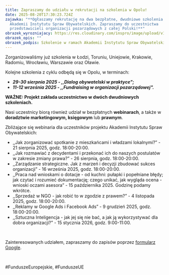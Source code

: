 ```yaml
---
title: Zapraszamy do udziału w rekrutacji na szkolenia w Opolu!
date: 2025-08-20T17:30:23.724Z
zajawka: "**Ogłaszamy rekrutację na dwa bezpłatne, dwudniowe szkolenia w ramach
  Akademii Instytutu Spraw Obywatelskich. Zapraszamy do uczestnictwa
  przedstawicieli organizacji pozarządowych z całej Polski!**"
obrazek_wyrozniajacy: https://res.cloudinary.com/inspro/image/upload/v1755708873/aiso_szkolenie_Opole_hkfcy8.png
obrazek_opis: ""
obrazek_podpis: Szkolenie w ramach Akademii Instytutu Spraw Obywatelskich, Opole 2025
---
```

Zorganizowaliśmy już szkolenia w Łodzi, Toruniu, Uniejowie, Krakowie, Radomiu, Wrocławiu, Warszawie oraz Oławie.

Kolejne szkolenia z cyklu odbędą się w Opolu, w terminach:

* ***29-30 sierpnia 2025 - ,,Dialog obywatelski w praktyce";***
* ***11-12 września 2025 - ,,Fundraising w organizacji pozarządowej".*** 

**WAŻNE: Projekt zakłada uczestnictwo w dwóch dwudniowych szkoleniach.**

Nasi uczestnicy biorą również udział w bezpłatnych **webinarach**, a także w **doradztwie marketingowym, księgowym** lub **prawnym**.

Zbliżające się webinaria dla uczestników projektu Akademii Instytutu Spraw Obywatelskich: 

* ,,Jak zorganizować spotkanie z mieszkańcami i władzami lokalnymi?” - 21 sierpnia 2025, godz. 18:00-20:00.
* ,,Jak rozmawiać z decydentami i przekonać ich do naszych postulatów w zakresie zmiany prawa?” - 26 sierpnia, godz. 18:00-20:00.
* ,,Zarządzanie strategiczne. Jak z marzeń i decyzji zbudować sukces organizacji” - 16 września 2025, godz. 18:00-20:00.
* ,,Praca nad wnioskami o dotacje - od kuchni: pułapki i popełniane błędy; jak czytać i rozumieć dokumentację; czego unikać, jak wygląda ocena - wnioski oczami asesora” - 15 października 2025. Godzinę podamy wkrótce.
* ,,Sprzedaż w NGO - jak robić to w zgodzie z prawem?” - 4 listopada 2025, godz. 18:00-20:00.
* ,,Reklamy w Google Ads i Facebook Ads” - 9 grudzień 2025, godz. 18:00-20:00.
* ,,Sztuczna Inteligencja - jak jej się nie bać, a jak ją wykorzystywać dla dobra organizacji?” - 15 stycznia 2026, godz. 9:00-11:00.

 

Zainteresowanych udziałem, zapraszamy do zapisów poprzez [formularz Google](https://forms.gle/ENAZS8EeJq9STozm7).

 

\#FunduszeEuropejskie, #FunduszeUE